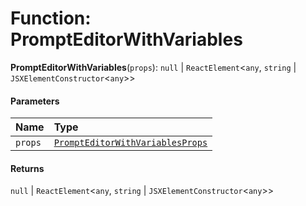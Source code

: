 # Function: PromptEditorWithVariables

**PromptEditorWithVariables**(`props`): `null` | `ReactElement`<`any`, `string` | `JSXElementConstructor`<`any`>>

#### Parameters

| Name | Type |
| :------ | :------ |
| `props` | [`PromptEditorWithVariablesProps`](/auto-docs/form-materials/interfaces/PromptEditorWithVariablesProps.md) |

#### Returns

`null` | `ReactElement`<`any`, `string` | `JSXElementConstructor`<`any`>>
